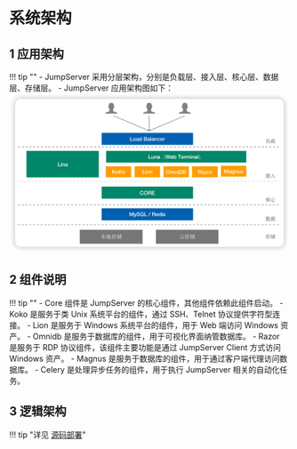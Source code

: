 # 系统架构
## 1 应用架构
!!! tip ""
    - JumpServer 采用分层架构，分别是负载层、接入层、核心层、数据层、存储层。
    - JumpServer 应用架构图如下：
![architecture_01](img/architecture_01.png)

## 2 组件说明
!!! tip ""
    - Core 组件是 JumpServer 的核心组件，其他组件依赖此组件启动。
    - Koko 是服务于类 Unix 系统平台的组件，通过 SSH、Telnet 协议提供字符型连接。
    - Lion 是服务于 Windows 系统平台的组件，用于 Web 端访问 Windows 资产。
    - Omnidb 是服务于数据库的组件，用于可视化界面纳管数据库。
    - Razor 是服务于 RDP 协议组件，该组件主要功能是通过 JumpServer Client 方式访问 Windows 资产。
    - Magnus 是服务于数据库的组件，用于通过客户端代理访问数据库。
    - Celery 是处理异步任务的组件，用于执行 JumpServer 相关的自动化任务。

## 3 逻辑架构
!!! tip "详见 [源码部署](installation/source_install/requirements.md)"
